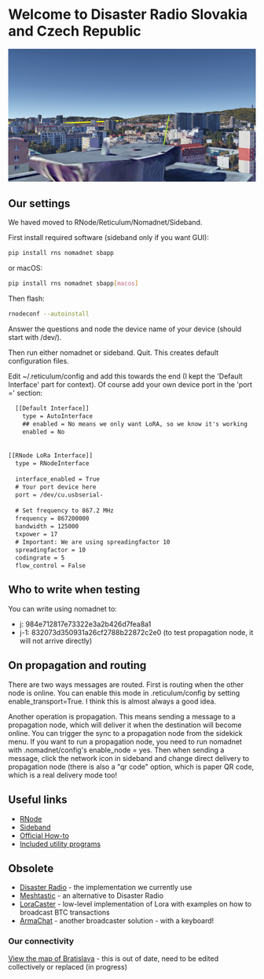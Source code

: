 # Welcome to Disaster Radio Slovakia and Czech Republic

![Cover image](disaster-radio-bratislava.jpg?a)

## Our settings

We haved moved to RNode/Reticulum/Nomadnet/Sideband.

First install required software (sideband only if you want GUI):

```bash
pip install rns nomadnet sbapp
```

or macOS:

```bash
pip install rns nomadnet sbapp[macos]
```

Then flash:

```bash
rnodeconf --autoinstall
```

Answer the questions and node the device name of your device (should start with /dev/).

Then run either nomadnet or sideband. Quit. This creates default configuration files.

Edit ~/.reticulum/config and add this towards the end (I kept the 'Default Interface' part for context). Of course add your own device port in the 'port =' section:

```
  [[Default Interface]]
    type = AutoInterface
    ## enabled = No means we only want LoRA, so we know it's working
    enabled = No


[[RNode LoRa Interface]]
  type = RNodeInterface

  interface_enabled = True
  # Your port device here
  port = /dev/cu.usbserial-

  # Set frequency to 867.2 MHz
  frequency = 867200000
  bandwidth = 125000
  txpower = 17
  # Important: We are using spreadingfactor 10
  spreadingfactor = 10
  codingrate = 5
  flow_control = False
```

## Who to write when testing

You can write using nomadnet to:

 - j: 984e712817e73322e3a2b426d7fea8a1
 - j-1: 832073d350931a26cf2788b22872c2e0 (to test propagation node, it will not arrive directly)

## On propagation and routing

There are two ways messages are routed. First is routing when the other node is online. You can enable this
mode in .reticulum/config by setting enable_transport=True. I think this is almost always a good idea.

Another operation is propagation. This means sending a message to a propagation node, which will deliver it
when the destination will become online. You can trigger the sync to a propagation node from the sidekick menu.
If you want to run a propagation node, you need to run nomadnet with .nomadnet/config's enable_node = yes. Then
when sending a message, click the network icon in sideband and change direct delivery to propagation node (there
is also a "qr code" option, which is paper QR code, which is a real delivery mode too!

## Useful links

 - [RNode](https://unsigned.io/rnode/)
 - [Sideband](https://unsigned.io/website/sideband/)
 - [Official How-to](https://unsigned.io/private-messaging-over-lora/)
 - [Included utility programs](https://reticulum.network/manual/using.html#included-utility-programs)

## Obsolete

 - [Disaster Radio](https://github.com/sudomesh/disaster-radio) - the implementation we currently use
 - [Meshtastic](https://www.meshtastic.org/) - an alternative to Disaster Radio
 - [LoraCaster](https://github.com/valerio-vaccaro/LoraCaster) - low-level implementation of Lora with examples on how to broadcast BTC transactions
 - [ArmaChat](https://hackaday.io/project/171790-armawatch-armachat-long-range-radio-messengers) - another broadcaster solution - with a keyboard!

### Our connectivity

[View the map of Bratislava]([disaster-radio-skcz-map.html](https://disasterradio.o-matic.sk/app/dr#/nodes_map)) - this is out of date, need to be edited collectively or replaced (in progress)

